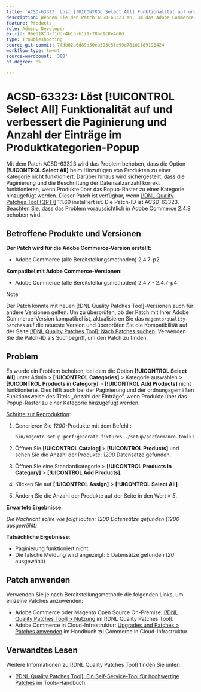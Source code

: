 ```yaml
---
title: 'ACSD-63323: Löst [!UICONTROL Select All] Funktionalität auf und verbessert die Paginierung und Anzahl der Einträge im Produktkategorien-Popup'
description: Wenden Sie den Patch ACSD-63323 an, um das Adobe Commerce-Problem zu beheben, bei dem die Option [!UICONTROL Select All] nicht funktioniert, wenn Produkte zu einer Kategorie hinzugefügt werden. Darüber hinaus wird sichergestellt, dass die Paginierung und die Beschriftung der Datensatzanzahl korrekt funktionieren, wenn Produkte über das Popup-Raster zu einer Kategorie hinzugefügt werden.
feature: Products
role: Admin, Developer
exl-id: 96e318fd-f1dd-4b15-b171-78ae1c8e4e0d
type: Troubleshooting
source-git-commit: 7fdb02a6d89d50ea593c5fd99d78101f89198424
workflow-type: tm+mt
source-wordcount: '388'
ht-degree: 0%

---
```


# ACSD-63323: Löst [!UICONTROL Select All] Funktionalität auf und verbessert die Paginierung und Anzahl der Einträge im Produktkategorien-Popup

Mit dem Patch ACSD-63323 wird das Problem behoben, dass die Option **[!UICONTROL Select All]** beim Hinzufügen von Produkten zu einer Kategorie nicht funktioniert. Darüber hinaus wird sichergestellt, dass die Paginierung und die Beschriftung der Datensatzanzahl korrekt funktionieren, wenn Produkte über das Popup-Raster zu einer Kategorie hinzugefügt werden. Dieser Patch ist verfügbar, wenn [[!DNL Quality Patches Tool (QPT)]](/help/tools/quality-patches-tool/quality-patches-tool-to-self-serve-quality-patches.md) 1.1.60 installiert ist. Die Patch-ID ist ACSD-63323. Beachten Sie, dass das Problem voraussichtlich in Adobe Commerce 2.4.8 behoben wird.

## Betroffene Produkte und Versionen

**Der Patch wird für die Adobe Commerce-Version erstellt:**
* Adobe Commerce (alle Bereitstellungsmethoden) 2.4.7-p2

**Kompatibel mit Adobe Commerce-Versionen:**
* Adobe Commerce (alle Bereitstellungsmethoden) 2.4.7 - 2.4.7-p4

>[!NOTE]
>
>Der Patch könnte mit neuen [!DNL Quality Patches Tool]-Versionen auch für andere Versionen gelten. Um zu überprüfen, ob der Patch mit Ihrer Adobe Commerce-Version kompatibel ist, aktualisieren Sie das `magento/quality-patches` auf die neueste Version und überprüfen Sie die Kompatibilität auf der Seite [[!DNL Quality Patches Tool]: Nach Patches suchen](https://experienceleague.adobe.com/tools/commerce-quality-patches/index.html?lang=de). Verwenden Sie die Patch-ID als Suchbegriff, um den Patch zu finden.

## Problem

Es wurde ein Problem behoben, bei dem die Option **[!UICONTROL Select All]** unter Admin > **[!UICONTROL Categories]** > Kategorie auswählen > **[!UICONTROL Products in Category]** > **[!UICONTROL Add Products]** nicht funktionierte. Dies hilft auch bei der Paginierung und der ordnungsgemäßen Funktionsweise des Titels „Anzahl der Einträge“, wenn Produkte über das Popup-Raster zu einer Kategorie hinzugefügt werden.


<u>Schritte zur Reproduktion</u>:

1. Generieren Sie *1200*-Produkte mit dem Befehl :

   ```bash
   bin/magento setup:perf:generate-fixtures ./setup/performance-toolkit/profiles/ce/small.xml
   ```

1. Öffnen Sie **[!UICONTROL Catalog]** > **[!UICONTROL Products]** und sehen Sie die Anzahl der Produkte: *1200* Datensätze gefunden.
1. Öffnen Sie eine Standardkategorie > **[!UICONTROL Products in Category]** > **[!UICONTROL Add Products]**.
1. Klicken Sie auf **[!UICONTROL Assign]** > **[!UICONTROL Select All]**.
1. Ändern Sie die Anzahl der Produkte auf der Seite in den Wert = *5*.


**Erwartete Ergebnisse**:

*Die Nachricht sollte wie folgt lauten: 1200 Datensätze gefunden (1200 ausgewählt)*

**Tatsächliche Ergebnisse**:

* Paginierung funktioniert nicht.
* Die falsche Meldung wird angezeigt: *5* Datensätze gefunden (*20* ausgewählt)

## Patch anwenden

Verwenden Sie je nach Bereitstellungsmethode die folgenden Links, um einzelne Patches anzuwenden:

* Adobe Commerce oder Magento Open Source On-Premise: [[!DNL Quality Patches Tool] > Nutzung](/help/tools/quality-patches-tool/usage.md) im [!DNL Quality Patches Tool].
* Adobe Commerce in Cloud-Infrastruktur: [Upgrades und Patches > Patches anwenden](https://experienceleague.adobe.com/docs/commerce-cloud-service/user-guide/develop/upgrade/apply-patches.html?lang=de) im Handbuch zu Commerce in Cloud-Infrastruktur.


## Verwandtes Lesen

Weitere Informationen zu [!DNL Quality Patches Tool] finden Sie unter:

* [[!DNL Quality Patches Tool]: Ein Self-Service-Tool für hochwertige Patches](/help/tools/quality-patches-tool/quality-patches-tool-to-self-serve-quality-patches.md) im Tools-Handbuch.
